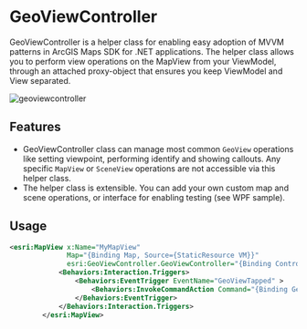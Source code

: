 # GeoViewController

GeoViewController is a helper class for enabling easy adoption of MVVM patterns in ArcGIS Maps SDK for .NET applications. 
The helper class allows you to perform view operations on the MapView from your ViewModel, through an attached proxy-object that ensures you keep ViewModel and View separated.

![geoviewcontroller](https://user-images.githubusercontent.com/1378165/73389839-d9c8f500-4289-11ea-923c-18232489b3e0.png)

## Features

- GeoViewController class can manage most common `GeoView` operations like setting viewpoint, performing identify and showing callouts. Any specific `MapView` or `SceneView` operations are not accessible via this helper class.
- The helper class is extensible. You can add your own custom map and scene operations, or interface for enabling testing (see WPF sample).

## Usage

```xml
<esri:MapView x:Name="MyMapView"
              Map="{Binding Map, Source={StaticResource VM}}"
              esri:GeoViewController.GeoViewController="{Binding Controller, Source={StaticResource VM}}">
            <Behaviors:Interaction.Triggers>
                <Behaviors:EventTrigger EventName="GeoViewTapped" >
                    <Behaviors:InvokeCommandAction Command="{Binding GeoViewTappedCommand, Source={StaticResource VM}}" PassEventArgsToCommand="True" />
                </Behaviors:EventTrigger>
            </Behaviors:Interaction.Triggers>
        </esri:MapView>
```